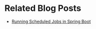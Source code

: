 # Related Blog Posts

* [Running Scheduled Jobs in Spring Boot](https://reflectoring.io/spring-scheduler/)

